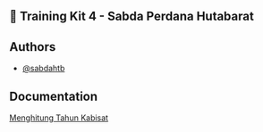 
## 🚀 Training Kit 4 - Sabda Perdana Hutabarat



## Authors

- [@sabdahtb](https://github.com/sabdahtb)


## Documentation

[Menghitung Tahun Kabisat](https://id.wikipedia.org/wiki/Tahun_kabisat)

